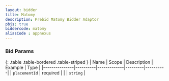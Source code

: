 ```yaml
---
layout: bidder
title: Matomy
description: Prebid Matomy Bidder Adaptor
pbjs: true
biddercode: matomy
aliasCode : appnexus
---
```


### Bid Params

{: .table .table-bordered .table-striped }
| Name          | Scope    | Description | Example | Type     |
|---------------|----------|-------------|---------|----------|
| `placementId` | required |             |         | `string` |
